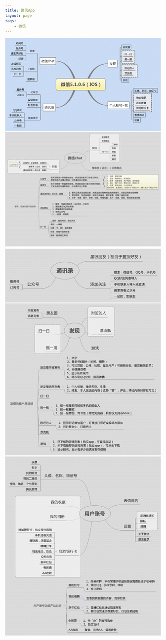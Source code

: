 ```yaml
---
title: 微信App 
layout: page
tags: 
    - 微信
---
```


![](/media/images/201402/微信.gif)    
![](/media/images/201402/微信chat.gif)    
![](/media/images/201402/通讯录.gif)    
![](/media/images/201402/发现.gif)    
![](/media/images/201402/用户账号.gif)  
